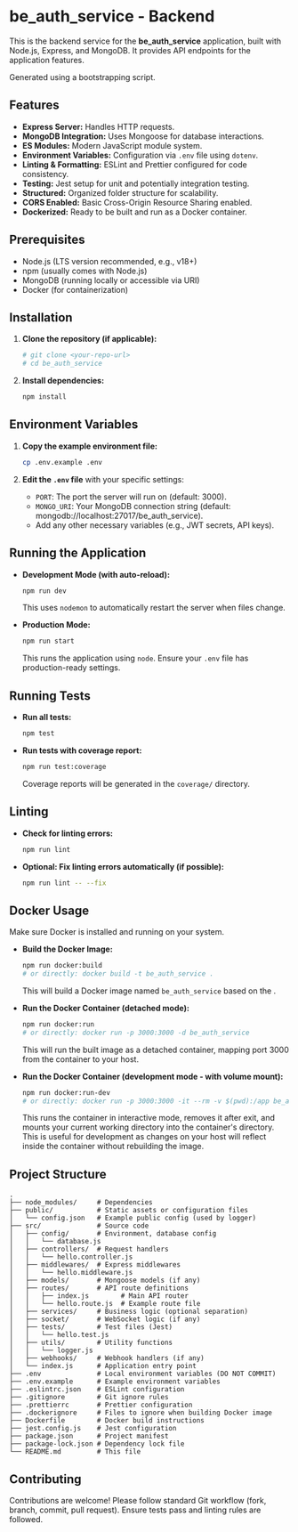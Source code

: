 # be_auth_service - Backend

This is the backend service for the **be_auth_service** application, built with Node.js, Express, and MongoDB. It provides API endpoints for the application features.

Generated using a bootstrapping script.

## Features

* **Express Server:** Handles HTTP requests.
* **MongoDB Integration:** Uses Mongoose for database interactions.
* **ES Modules:** Modern JavaScript module system.
* **Environment Variables:** Configuration via `.env` file using `dotenv`.
* **Linting & Formatting:** ESLint and Prettier configured for code consistency.
* **Testing:** Jest setup for unit and potentially integration testing.
* **Structured:** Organized folder structure for scalability.
* **CORS Enabled:** Basic Cross-Origin Resource Sharing enabled.
* **Dockerized:** Ready to be built and run as a Docker container.

## Prerequisites

* Node.js (LTS version recommended, e.g., v18+)
* npm (usually comes with Node.js)
* MongoDB (running locally or accessible via URI)
* Docker (for containerization)

## Installation

1. **Clone the repository (if applicable):**

   ```bash
   # git clone <your-repo-url>
   # cd be_auth_service
   ```
2. **Install dependencies:**

   ```bash
   npm install
   ```

## Environment Variables

1. **Copy the example environment file:**

   ```bash
   cp .env.example .env
   ```
2. **Edit the `.env` file** with your specific settings:

   * `PORT`: The port the server will run on (default: 3000).
   * `MONGO_URI`: Your MongoDB connection string (default: mongodb://localhost:27017/be_auth_service).
   * Add any other necessary variables (e.g., JWT secrets, API keys).

## Running the Application

* **Development Mode (with auto-reload):**

  ```bash
  npm run dev
  ```

  This uses `nodemon` to automatically restart the server when files change.
* **Production Mode:**

  ```bash
  npm run start
  ```

  This runs the application using `node`. Ensure your `.env` file has production-ready settings.

## Running Tests

* **Run all tests:**

  ```bash
  npm test
  ```
* **Run tests with coverage report:**

  ```bash
  npm run test:coverage
  ```

  Coverage reports will be generated in the `coverage/` directory.

## Linting

* **Check for linting errors:**

  ```bash
  npm run lint
  ```
* **Optional: Fix linting errors automatically (if possible):**

  ```bash
  npm run lint -- --fix
  ```

## Docker Usage

Make sure Docker is installed and running on your system.

* **Build the Docker Image:**

  ```bash
  npm run docker:build
  # or directly: docker build -t be_auth_service .
  ```

  This will build a Docker image named `be_auth_service` based on the .
* **Run the Docker Container (detached mode):**

  ```bash
  npm run docker:run
  # or directly: docker run -p 3000:3000 -d be_auth_service
  ```

  This will run the built image as a detached container, mapping port 3000 from the container to your host.
* **Run the Docker Container (development mode - with volume mount):**

  ```bash
  npm run docker:run-dev
  # or directly: docker run -p 3000:3000 -it --rm -v $(pwd):/app be_auth_service
  ```

  This runs the container in interactive mode, removes it after exit, and mounts your current working directory into the container's  directory. This is useful for development as changes on your host will reflect inside the container without rebuilding the image.

## Project Structure

```
.
├── node_modules/     # Dependencies
├── public/           # Static assets or configuration files
│   └── config.json   # Example public config (used by logger)
├── src/              # Source code
│   ├── config/       # Environment, database config
│   │   └── database.js
│   ├── controllers/  # Request handlers
│   │   └── hello.controller.js
│   ├── middlewares/  # Express middlewares
│   │   └── hello.middleware.js
│   ├── models/       # Mongoose models (if any)
│   ├── routes/       # API route definitions
│   │   ├── index.js        # Main API router
│   │   └── hello.route.js  # Example route file
│   ├── services/     # Business logic (optional separation)
│   ├── socket/       # WebSocket logic (if any)
│   ├── tests/        # Test files (Jest)
│   │   └── hello.test.js
│   ├── utils/        # Utility functions
│   │   └── logger.js
│   ├── webhooks/     # Webhook handlers (if any)
│   └── index.js      # Application entry point
├── .env              # Local environment variables (DO NOT COMMIT)
├── .env.example      # Example environment variables
├── .eslintrc.json    # ESLint configuration
├── .gitignore        # Git ignore rules
├── .prettierrc       # Prettier configuration
├── .dockerignore     # Files to ignore when building Docker image
├── Dockerfile        # Docker build instructions
├── jest.config.js    # Jest configuration
├── package.json      # Project manifest
├── package-lock.json # Dependency lock file
└── README.md         # This file
```

## Contributing

Contributions are welcome! Please follow standard Git workflow (fork, branch, commit, pull request). Ensure tests pass and linting rules are followed.
